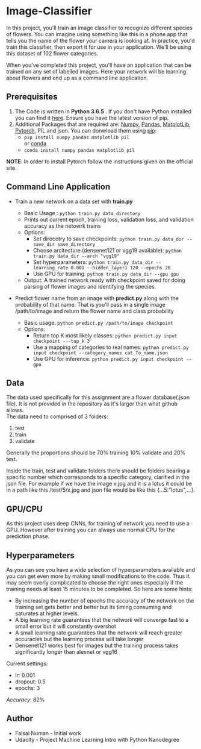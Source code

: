 # Image-Classifier
In this project, you'll train an image classifier to recognize different species of flowers. You can imagine using something like this in a phone app that tells you the name of the flower your camera is looking at. In practice, you'd train this classifier, then export it for use in your application. We'll be using this dataset of 102 flower categories.

When you've completed this project, you'll have an application that can be trained on any set of labelled images. Here your network will be learning about flowers and end up as a command line application. 

## Prerequisites
1. The Code is written in **Python 3.6.5** . If you don't have Python installed you can find it [here](https://www.python.org/downloads/).
Ensure you have the latest version of pip.
2. Additional Packages that are required are: [Numpy](http://www.numpy.org/), [Pandas](https://pandas.pydata.org/), [MatplotLib](https://matplotlib.org/), [Pytorch](https://pytorch.org/), PIL and json. You can donwload them using [pip](https://pypi.org/project/pip/):
    - ```pip install numpy pandas matplotlib pil```<br/>
    or [conda](http://www.numpy.org/)
    - ```conda install numpy pandas matplotlib pil```
    
**NOTE**: In order to install Pytorch follow the instructions given on the official site.

## Command Line Application

- Train a new network on a data set with **train.py**
  - Basic Usage : ```python train.py data_directory```<br/>
  - Prints out current epoch, training loss, validation loss, and validation accuracy as the netowrk trains
  - Options:
    - Set direcotry to save checkpoints: ```python train.py data_dor --save_dir save_directory```
    - Choose arcitecture (densenet121 or vgg19 available): ```python train.py data_dir --arch "vgg19"```
    - Set hyperparameters: ```python train.py data_dir --learning_rate 0.001 --hidden_layer1 120 --epochs 20```
    - Use GPU for training: ```python train.py data_dir --gpu gpu```
  - Output: A trained network ready with checkpoint saved for doing parsing of flower images and identifying the species.
    
- Predict flower name from an image with **predict.py** along with the probability of that name. That is you'll pass in a single image /path/to/image and return the flower name and class probability
  - Basic usage: ```python predict.py /path/to/image checkpoint```
  - Options:
    - Return top K most likely classes: ```python predict.py input checkpoint ---top_k 3```
    - Use a mapping of categories to real names: ```python predict.py input checkpoint --category_names cat_To_name.json```
    - Use GPU for inference: ```python predict.py input checkpoint --gpu```

## Data
The data used specifically for this assignment are a flower database(.json file). It is not provided in the repository as it's larger than what github allows.<br/>
The data need to comprised of 3 folders:
1. test
2. train 
3. validate<br/>

Generally the proportions should be 70% training 10% validate and 20% test.

Inside the train, test and validate folders there should be folders bearing a specific number which corresponds to a specific category, clarified in the json file. For example if we have the image x.jpg and it is a lotus it could be in a path like this /test/5/x.jpg and json file would be like this {...5:"lotus",...}. 

## GPU/CPU
As this project uses deep CNNs, for training of network you need to use a GPU. However after training you can always use normal CPU for the prediction phase.

## Hyperparameters
As you can see you have a wide selection of hyperparameters available and you can get even more by making small modifications to the code. Thus it may seem overly complicated to choose the right ones especially if the training needs at least 15 minutes to be completed. So here are some hints:

- By increasing the number of epochs the accuracy of the network on the training set gets better and better but its timing consuming and saturates at higher levels.
- A big learning rate guarantees that the network will converge fast to a small error but it will constantly overshot
- A small learning rate guarantees that the network will reach greater accuracies but the learning process will take longer
- Densenet121 works best for images but the training process takes significantly longer than alexnet or vgg16

Current settings:<br/>
- lr: 0.001
- dropout: 0.5
- epochs: 3

_Accuracy_: 82%

## Author
- Faisal Numan - Initial work
- Udacity - Project Machine Learning Intro with Python Nanodegree
